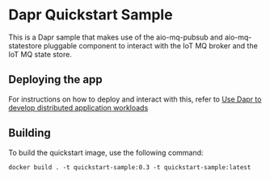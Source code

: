 # Dapr Quickstart Sample

This is a Dapr sample that makes use of the aio-mq-pubsub and aio-mq-statestore pluggable component to interact with the IoT MQ broker and the IoT MQ state store.

## Deploying the app

For instructions on how to deploy and interact with this, refer to [Use Dapr to develop distributed application workloads](https://learn.microsoft.com/azure/iot-operations/develop/howto-develop-dapr-app)

## Building

To build the quickstart image, use the following command: 

```
docker build . -t quickstart-sample:0.3 -t quickstart-sample:latest
```
